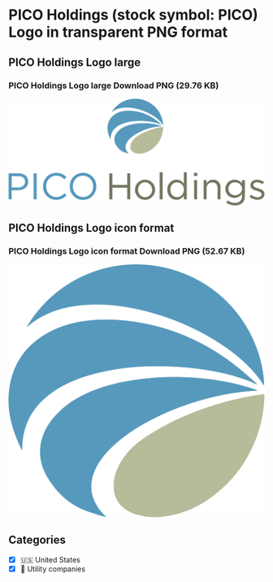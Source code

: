 # PICO Holdings (stock symbol: PICO) Logo in transparent PNG format

## PICO Holdings Logo large

### PICO Holdings Logo large Download PNG (29.76 KB)

![PICO Holdings Logo large Download PNG (29.76 KB)](/img/orig/PICO_BIG-57b5f2d2.png)

## PICO Holdings Logo icon format

### PICO Holdings Logo icon format Download PNG (52.67 KB)

![PICO Holdings Logo icon format Download PNG (52.67 KB)](/img/orig/PICO-0e670ee8.png)



## Categories
- [x] 🇺🇸 United States
- [x] 🚰 Utility companies
